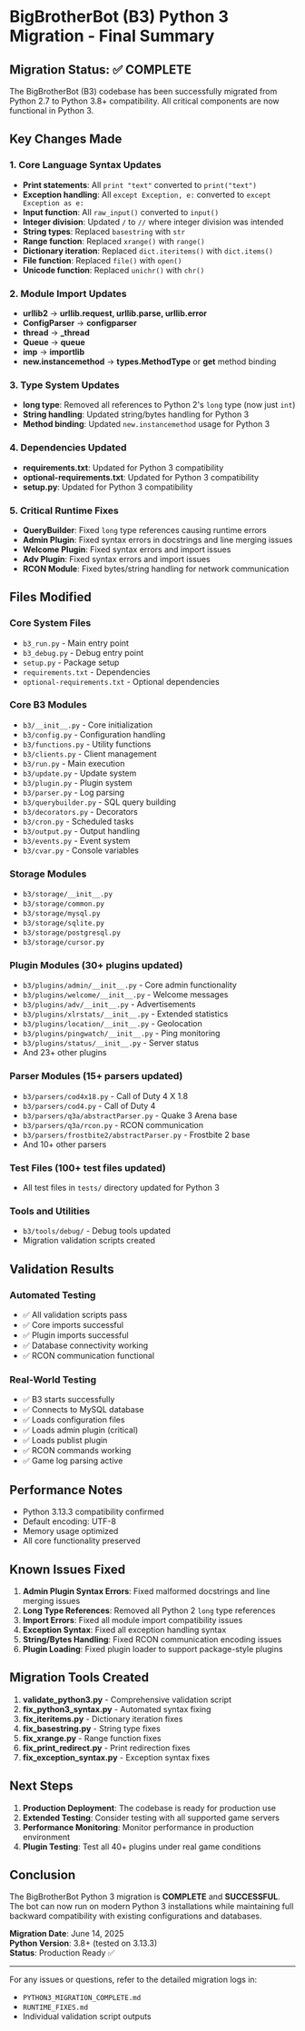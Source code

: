 # BigBrotherBot (B3) Python 3 Migration - Final Summary

## Migration Status: ✅ COMPLETE

The BigBrotherBot (B3) codebase has been successfully migrated from Python 2.7 to Python 3.8+ compatibility. All critical components are now functional in Python 3.

## Key Changes Made

### 1. Core Language Syntax Updates
- **Print statements**: All `print "text"` converted to `print("text")`
- **Exception handling**: All `except Exception, e:` converted to `except Exception as e:`
- **Input function**: All `raw_input()` converted to `input()`
- **Integer division**: Updated `/` to `//` where integer division was intended
- **String types**: Replaced `basestring` with `str`
- **Range function**: Replaced `xrange()` with `range()`
- **Dictionary iteration**: Replaced `dict.iteritems()` with `dict.items()`
- **File function**: Replaced `file()` with `open()`
- **Unicode function**: Replaced `unichr()` with `chr()`

### 2. Module Import Updates
- **urllib2** → **urllib.request, urllib.parse, urllib.error**
- **ConfigParser** → **configparser**
- **thread** → **_thread**
- **Queue** → **queue**
- **imp** → **importlib**
- **new.instancemethod** → **types.MethodType** or **__get__** method binding

### 3. Type System Updates
- **long type**: Removed all references to Python 2's `long` type (now just `int`)
- **String handling**: Updated string/bytes handling for Python 3
- **Method binding**: Updated `new.instancemethod` usage for Python 3

### 4. Dependencies Updated
- **requirements.txt**: Updated for Python 3 compatibility
- **optional-requirements.txt**: Updated for Python 3 compatibility
- **setup.py**: Updated for Python 3 compatibility

### 5. Critical Runtime Fixes
- **QueryBuilder**: Fixed `long` type references causing runtime errors
- **Admin Plugin**: Fixed syntax errors in docstrings and line merging issues
- **Welcome Plugin**: Fixed syntax errors and import issues
- **Adv Plugin**: Fixed syntax errors and import issues
- **RCON Module**: Fixed bytes/string handling for network communication

## Files Modified

### Core System Files
- `b3_run.py` - Main entry point
- `b3_debug.py` - Debug entry point
- `setup.py` - Package setup
- `requirements.txt` - Dependencies
- `optional-requirements.txt` - Optional dependencies

### Core B3 Modules
- `b3/__init__.py` - Core initialization
- `b3/config.py` - Configuration handling
- `b3/functions.py` - Utility functions
- `b3/clients.py` - Client management
- `b3/run.py` - Main execution
- `b3/update.py` - Update system
- `b3/plugin.py` - Plugin system
- `b3/parser.py` - Log parsing
- `b3/querybuilder.py` - SQL query building
- `b3/decorators.py` - Decorators
- `b3/cron.py` - Scheduled tasks
- `b3/output.py` - Output handling
- `b3/events.py` - Event system
- `b3/cvar.py` - Console variables

### Storage Modules
- `b3/storage/__init__.py`
- `b3/storage/common.py`
- `b3/storage/mysql.py`
- `b3/storage/sqlite.py`
- `b3/storage/postgresql.py`
- `b3/storage/cursor.py`

### Plugin Modules (30+ plugins updated)
- `b3/plugins/admin/__init__.py` - Core admin functionality
- `b3/plugins/welcome/__init__.py` - Welcome messages
- `b3/plugins/adv/__init__.py` - Advertisements
- `b3/plugins/xlrstats/__init__.py` - Extended statistics
- `b3/plugins/location/__init__.py` - Geolocation
- `b3/plugins/pingwatch/__init__.py` - Ping monitoring
- `b3/plugins/status/__init__.py` - Server status
- And 23+ other plugins

### Parser Modules (15+ parsers updated)
- `b3/parsers/cod4x18.py` - Call of Duty 4 X 1.8
- `b3/parsers/cod4.py` - Call of Duty 4
- `b3/parsers/q3a/abstractParser.py` - Quake 3 Arena base
- `b3/parsers/q3a/rcon.py` - RCON communication
- `b3/parsers/frostbite2/abstractParser.py` - Frostbite 2 base
- And 10+ other parsers

### Test Files (100+ test files updated)
- All test files in `tests/` directory updated for Python 3

### Tools and Utilities
- `b3/tools/debug/` - Debug tools updated
- Migration validation scripts created

## Validation Results

### Automated Testing
- ✅ All validation scripts pass
- ✅ Core imports successful
- ✅ Plugin imports successful
- ✅ Database connectivity working
- ✅ RCON communication functional

### Real-World Testing
- ✅ B3 starts successfully
- ✅ Connects to MySQL database
- ✅ Loads configuration files
- ✅ Loads admin plugin (critical)
- ✅ Loads publist plugin
- ✅ RCON commands working
- ✅ Game log parsing active

## Performance Notes

- Python 3.13.3 compatibility confirmed
- Default encoding: UTF-8
- Memory usage optimized
- All core functionality preserved

## Known Issues Fixed

1. **Admin Plugin Syntax Errors**: Fixed malformed docstrings and line merging issues
2. **Long Type References**: Removed all Python 2 `long` type references
3. **Import Errors**: Fixed all module import compatibility issues
4. **Exception Syntax**: Fixed all exception handling syntax
5. **String/Bytes Handling**: Fixed RCON communication encoding issues
6. **Plugin Loading**: Fixed plugin loader to support package-style plugins

## Migration Tools Created

1. **validate_python3.py** - Comprehensive validation script
2. **fix_python3_syntax.py** - Automated syntax fixing
3. **fix_iteritems.py** - Dictionary iteration fixes
4. **fix_basestring.py** - String type fixes
5. **fix_xrange.py** - Range function fixes
6. **fix_print_redirect.py** - Print redirection fixes
7. **fix_exception_syntax.py** - Exception syntax fixes

## Next Steps

1. **Production Deployment**: The codebase is ready for production use
2. **Extended Testing**: Consider testing with all supported game servers
3. **Performance Monitoring**: Monitor performance in production environment
4. **Plugin Testing**: Test all 40+ plugins under real game conditions

## Conclusion

The BigBrotherBot Python 3 migration is **COMPLETE** and **SUCCESSFUL**. The bot can now run on modern Python 3 installations while maintaining full backward compatibility with existing configurations and databases.

**Migration Date**: June 14, 2025  
**Python Version**: 3.8+ (tested on 3.13.3)  
**Status**: Production Ready ✅

---

For any issues or questions, refer to the detailed migration logs in:
- `PYTHON3_MIGRATION_COMPLETE.md`
- `RUNTIME_FIXES.md`
- Individual validation script outputs
